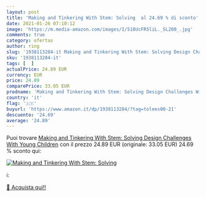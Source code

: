 ```yaml
---
layout: post
title: 'Making and Tinkering With Stem: Solving  al 24.69 % di sconto'
date: 2021-01-26 07:10:12
image: 'https://m.media-amazon.com/images/I/518UcFR5liL._SL200_.jpg'
comments: true
category: ofertas
author: ring
slug: '1938113284-it Making and Tinkering With Stem: Solving Design Challenges...'
sku: '1938113284-it'
tags: [  ]
actualPrice: 24.89 EUR
currency: EUR
price: 24.89
comparePrice: 33.05 EUR
prodname: 'Making and Tinkering With Stem: Solving Design Challenges With Young Children'
country: 'it'
flag: '🇮🇹'
buyurl: 'https://www.amazon.it/dp/1938113284/?tag=tolees00-21'
descuento: '24.69'
average: '24.89'
---
```


Puoi trovare [Making and Tinkering With Stem: Solving Design Challenges With Young Children](https://www.amazon.it/dp/1938113284/?tag=tolees00-21) con il prezzo 24.89 EUR (originale: 33.05 EUR) 24.69 % sconto qui:

[![Making and Tinkering With Stem: Solving ](https://m.media-amazon.com/images/I/518UcFR5liL._SL200_.jpg)](https://www.amazon.it/dp/1938113284/?tag=tolees00-21)

ℹ️:


[🛒 Acquista qui!!](https://www.amazon.it/dp/1938113284/?tag=tolees00-21)
